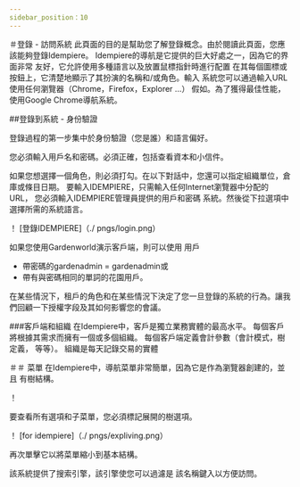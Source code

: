 ```yaml
---
sidebar_position：10
---
```



＃登錄 - 訪問系統
此頁面的目的是幫助您了解登錄概念。由於閱讀此頁面，您應該能夠登錄Idempiere。
Idempiere的導航是它提供的巨大好處之一，因為它的界面非常
友好，它允許使用多種語言以及放置鼠標指針時進行配置
在其每個圖標或按鈕上，它清楚地顯示了其扮演的名稱和/或角色。輸入
系統您可以通過輸入URL使用任何瀏覽器（Chrome，Firefox，Explorer ...）
假如。為了獲得最佳性能，使用Google Chrome導航系統。

##登錄到系統 - 身份驗證

登錄過程的第一步集中於身份驗證（您是誰）和語言偏好。

您必須輸入用戶名和密碼。必須正確，包括查看資本和小信件。

如果您想選擇一個角色，則必須打勾。在以下對話中，您還可以指定組織單位，倉庫或條目日期。
要輸入IDEMPIERE，只需輸入任何Internet瀏覽器中分配的URL，
您必須輸入IDEMPIERE管理員提供的用戶和密碼
系統。然後從下拉選項中選擇所需的系統語言。

！ [登錄IDEMPIERE]（./ pngs/login.png）

如果您使用Gardenworld演示客戶端，則可以使用
用戶
- 帶密碼的gardenadmin = gardenadmin或
- 帶有與密碼相同的單詞的花園用戶。

在某些情況下，租戶的角色和在某些情況下決定了您一旦登錄的系統的行為。讓我們回顧一下授權字段及其如何影響您的會議。

###客戶端和組織
在Idempiere中，客戶是獨立業務實體的最高水平。
每個客戶將根據其需求而擁有一個或多個組織。
每個客戶端定義會計參數（會計模式，樹定義，
等等）。
組織是每天記錄交易的實體

＃＃ 菜單
在Idempiere中，導航菜單非常簡單，因為它是作為瀏覽器創建的，並且
有樹結構。

！

要查看所有選項和子菜單，您必須標記展開的樹選項。

！ [for idempiere]（./ pngs/expliving.png）

再次單擊它以將菜單縮小到基本結構。

該系統提供了搜索引擎，該引擎使您可以過濾是
該名稱鍵入以方便訪問。